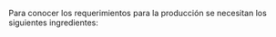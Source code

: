 Para conocer los requerimientos para la producción se necesitan los siguientes ingredientes:

<head>
    <title>Centered Table Example</title>
    <style>
        table {
            border-collapse: collapse;
            margin: 0 auto;
        }

        table, th, td {
            border: 1px solid black;
            text-align: center;
            padding: 10px;
        }
    </style>
</head>
<body>
    <table>
        <tr>
            <th>Header 1</th>
            <th>Header 2</th>
            <th>Header 3</th>
        </tr>
        <tr>
            <td>Cell 1</td>
            <td>Cell 2</td>
            <td>Cell 3</td>
        </tr>
        <tr>
            <td>Cell 4</td>
            <td>Cell 5</td>
            <td>Cell 6</td>
        </tr>
        <tr>
            <td>Cell 7</td>
            <td>Cell 8</td>
            <td>Cell 9</td>
        </tr>
        <tr>
            <td>Cell 10</td>
            <td>Cell 11</td>
            <td>Cell 12</td>
        </tr>
        <tr>
            <td>Cell 13</td>
            <td>Cell 14</td>
            <td>Cell 15</td>
        </tr>
        <tr>
            <td>Cell 16</td>
            <td>Cell 17</td>
            <td>Cell 18</td>
        </tr>
    </table>
</body>

El costo promedio de la arepa es 2500 COP. El costo de la materia prima diario es en total de:






